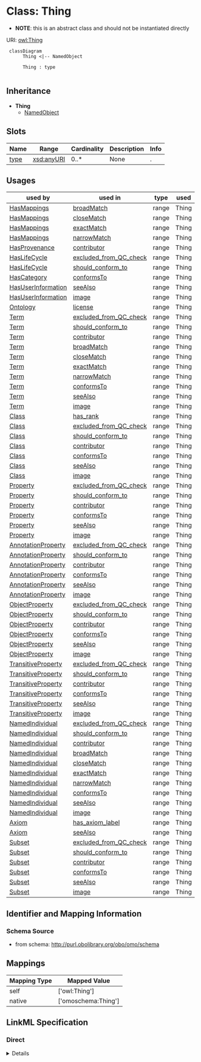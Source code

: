 # Class: Thing


* __NOTE__: this is an abstract class and should not be instantiated directly



URI: [owl:Thing](http://www.w3.org/2002/07/owl#Thing)




```{mermaid}
 classDiagram
      Thing <|-- NamedObject
      
      Thing : type
      
```





## Inheritance
* **Thing**
    * [NamedObject](NamedObject.md)



## Slots

| Name | Range | Cardinality | Description  | Info |
| ---  | --- | --- | --- | --- |
| [type](type.md) | [xsd:anyURI](http://www.w3.org/2001/XMLSchema#anyURI) | 0..* | None  | . |


## Usages


| used by | used in | type | used |
| ---  | --- | --- | --- |
| [HasMappings](HasMappings.md) | [broadMatch](broadMatch.md) | range | Thing |
| [HasMappings](HasMappings.md) | [closeMatch](closeMatch.md) | range | Thing |
| [HasMappings](HasMappings.md) | [exactMatch](exactMatch.md) | range | Thing |
| [HasMappings](HasMappings.md) | [narrowMatch](narrowMatch.md) | range | Thing |
| [HasProvenance](HasProvenance.md) | [contributor](contributor.md) | range | Thing |
| [HasLifeCycle](HasLifeCycle.md) | [excluded_from_QC_check](excluded_from_QC_check.md) | range | Thing |
| [HasLifeCycle](HasLifeCycle.md) | [should_conform_to](should_conform_to.md) | range | Thing |
| [HasCategory](HasCategory.md) | [conformsTo](conformsTo.md) | range | Thing |
| [HasUserInformation](HasUserInformation.md) | [seeAlso](seeAlso.md) | range | Thing |
| [HasUserInformation](HasUserInformation.md) | [image](image.md) | range | Thing |
| [Ontology](Ontology.md) | [license](license.md) | range | Thing |
| [Term](Term.md) | [excluded_from_QC_check](excluded_from_QC_check.md) | range | Thing |
| [Term](Term.md) | [should_conform_to](should_conform_to.md) | range | Thing |
| [Term](Term.md) | [contributor](contributor.md) | range | Thing |
| [Term](Term.md) | [broadMatch](broadMatch.md) | range | Thing |
| [Term](Term.md) | [closeMatch](closeMatch.md) | range | Thing |
| [Term](Term.md) | [exactMatch](exactMatch.md) | range | Thing |
| [Term](Term.md) | [narrowMatch](narrowMatch.md) | range | Thing |
| [Term](Term.md) | [conformsTo](conformsTo.md) | range | Thing |
| [Term](Term.md) | [seeAlso](seeAlso.md) | range | Thing |
| [Term](Term.md) | [image](image.md) | range | Thing |
| [Class](Class.md) | [has_rank](has_rank.md) | range | Thing |
| [Class](Class.md) | [excluded_from_QC_check](excluded_from_QC_check.md) | range | Thing |
| [Class](Class.md) | [should_conform_to](should_conform_to.md) | range | Thing |
| [Class](Class.md) | [contributor](contributor.md) | range | Thing |
| [Class](Class.md) | [conformsTo](conformsTo.md) | range | Thing |
| [Class](Class.md) | [seeAlso](seeAlso.md) | range | Thing |
| [Class](Class.md) | [image](image.md) | range | Thing |
| [Property](Property.md) | [excluded_from_QC_check](excluded_from_QC_check.md) | range | Thing |
| [Property](Property.md) | [should_conform_to](should_conform_to.md) | range | Thing |
| [Property](Property.md) | [contributor](contributor.md) | range | Thing |
| [Property](Property.md) | [conformsTo](conformsTo.md) | range | Thing |
| [Property](Property.md) | [seeAlso](seeAlso.md) | range | Thing |
| [Property](Property.md) | [image](image.md) | range | Thing |
| [AnnotationProperty](AnnotationProperty.md) | [excluded_from_QC_check](excluded_from_QC_check.md) | range | Thing |
| [AnnotationProperty](AnnotationProperty.md) | [should_conform_to](should_conform_to.md) | range | Thing |
| [AnnotationProperty](AnnotationProperty.md) | [contributor](contributor.md) | range | Thing |
| [AnnotationProperty](AnnotationProperty.md) | [conformsTo](conformsTo.md) | range | Thing |
| [AnnotationProperty](AnnotationProperty.md) | [seeAlso](seeAlso.md) | range | Thing |
| [AnnotationProperty](AnnotationProperty.md) | [image](image.md) | range | Thing |
| [ObjectProperty](ObjectProperty.md) | [excluded_from_QC_check](excluded_from_QC_check.md) | range | Thing |
| [ObjectProperty](ObjectProperty.md) | [should_conform_to](should_conform_to.md) | range | Thing |
| [ObjectProperty](ObjectProperty.md) | [contributor](contributor.md) | range | Thing |
| [ObjectProperty](ObjectProperty.md) | [conformsTo](conformsTo.md) | range | Thing |
| [ObjectProperty](ObjectProperty.md) | [seeAlso](seeAlso.md) | range | Thing |
| [ObjectProperty](ObjectProperty.md) | [image](image.md) | range | Thing |
| [TransitiveProperty](TransitiveProperty.md) | [excluded_from_QC_check](excluded_from_QC_check.md) | range | Thing |
| [TransitiveProperty](TransitiveProperty.md) | [should_conform_to](should_conform_to.md) | range | Thing |
| [TransitiveProperty](TransitiveProperty.md) | [contributor](contributor.md) | range | Thing |
| [TransitiveProperty](TransitiveProperty.md) | [conformsTo](conformsTo.md) | range | Thing |
| [TransitiveProperty](TransitiveProperty.md) | [seeAlso](seeAlso.md) | range | Thing |
| [TransitiveProperty](TransitiveProperty.md) | [image](image.md) | range | Thing |
| [NamedIndividual](NamedIndividual.md) | [excluded_from_QC_check](excluded_from_QC_check.md) | range | Thing |
| [NamedIndividual](NamedIndividual.md) | [should_conform_to](should_conform_to.md) | range | Thing |
| [NamedIndividual](NamedIndividual.md) | [contributor](contributor.md) | range | Thing |
| [NamedIndividual](NamedIndividual.md) | [broadMatch](broadMatch.md) | range | Thing |
| [NamedIndividual](NamedIndividual.md) | [closeMatch](closeMatch.md) | range | Thing |
| [NamedIndividual](NamedIndividual.md) | [exactMatch](exactMatch.md) | range | Thing |
| [NamedIndividual](NamedIndividual.md) | [narrowMatch](narrowMatch.md) | range | Thing |
| [NamedIndividual](NamedIndividual.md) | [conformsTo](conformsTo.md) | range | Thing |
| [NamedIndividual](NamedIndividual.md) | [seeAlso](seeAlso.md) | range | Thing |
| [NamedIndividual](NamedIndividual.md) | [image](image.md) | range | Thing |
| [Axiom](Axiom.md) | [has_axiom_label](has_axiom_label.md) | range | Thing |
| [Axiom](Axiom.md) | [seeAlso](seeAlso.md) | range | Thing |
| [Subset](Subset.md) | [excluded_from_QC_check](excluded_from_QC_check.md) | range | Thing |
| [Subset](Subset.md) | [should_conform_to](should_conform_to.md) | range | Thing |
| [Subset](Subset.md) | [contributor](contributor.md) | range | Thing |
| [Subset](Subset.md) | [conformsTo](conformsTo.md) | range | Thing |
| [Subset](Subset.md) | [seeAlso](seeAlso.md) | range | Thing |
| [Subset](Subset.md) | [image](image.md) | range | Thing |



## Identifier and Mapping Information







### Schema Source


* from schema: http://purl.obolibrary.org/obo/omo/schema







## Mappings

| Mapping Type | Mapped Value |
| ---  | ---  |
| self | ['owl:Thing'] |
| native | ['omoschema:Thing'] |


## LinkML Specification

<!-- TODO: investigate https://stackoverflow.com/questions/37606292/how-to-create-tabbed-code-blocks-in-mkdocs-or-sphinx -->

### Direct

<details>
```yaml
name: Thing
from_schema: http://purl.obolibrary.org/obo/omo/schema
abstract: true
slots:
- type
class_uri: owl:Thing

```
</details>

### Induced

<details>
```yaml
name: Thing
from_schema: http://purl.obolibrary.org/obo/omo/schema
abstract: true
attributes:
  type:
    name: type
    from_schema: http://purl.obolibrary.org/obo/omo/schema
    is_a: logical_predicate
    slot_uri: rdf:type
    multivalued: true
    designates_type: true
    alias: type
    owner: Thing
    range: uriorcurie
class_uri: owl:Thing

```
</details>